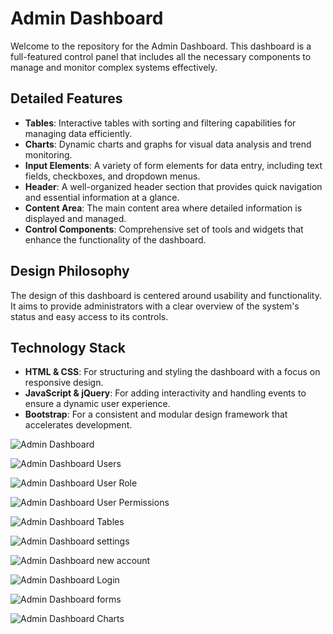 # Admin Dashboard

Welcome to the repository for the Admin Dashboard. This dashboard is a full-featured control panel that includes all the necessary components to manage and monitor complex systems effectively.

## Detailed Features

- **Tables**: Interactive tables with sorting and filtering capabilities for managing data efficiently.
- **Charts**: Dynamic charts and graphs for visual data analysis and trend monitoring.
- **Input Elements**: A variety of form elements for data entry, including text fields, checkboxes, and dropdown menus.
- **Header**: A well-organized header section that provides quick navigation and essential information at a glance.
- **Content Area**: The main content area where detailed information is displayed and managed.
- **Control Components**: Comprehensive set of tools and widgets that enhance the functionality of the dashboard.

## Design Philosophy

The design of this dashboard is centered around usability and functionality. It aims to provide administrators with a clear overview of the system's status and easy access to its controls.

## Technology Stack

- **HTML & CSS**: For structuring and styling the dashboard with a focus on responsive design.
- **JavaScript & jQuery**: For adding interactivity and handling events to ensure a dynamic user experience.
- **Bootstrap**: For a consistent and modular design framework that accelerates development.


![Admin Dashboard](https://github.com/mzkriam/Admin-dashboard/assets/73972415/517a22e6-037d-44ad-8e34-980d2cd78459)


![Admin Dashboard Users](https://github.com/mzkriam/Admin-dashboard/assets/73972415/902a911a-7ba2-44f7-a060-9070dc720a92)


![Admin Dashboard User Role](https://github.com/mzkriam/Admin-dashboard/assets/73972415/a04720de-9264-49d3-b0c9-bc1d4fa7846c)


![Admin Dashboard User Permissions](https://github.com/mzkriam/Admin-dashboard/assets/73972415/4d75ca2c-31d7-4d5b-a36a-41fd1b48dc04)


![Admin Dashboard Tables](https://github.com/mzkriam/Admin-dashboard/assets/73972415/06c86b2c-92dc-498b-bd51-cc87fec92e0c)


![Admin Dashboard settings](https://github.com/mzkriam/Admin-dashboard/assets/73972415/27062301-300f-4527-8117-f1e8e74dfae8)


![Admin Dashboard new account](https://github.com/mzkriam/Admin-dashboard/assets/73972415/bc3222fd-5886-407f-9f29-da4feb374a92)


![Admin Dashboard Login](https://github.com/mzkriam/Admin-dashboard/assets/73972415/9fda2077-25ab-49e0-bde1-b56a337deda1)


![Admin Dashboard forms](https://github.com/mzkriam/Admin-dashboard/assets/73972415/89d5fba6-28a6-438c-96a8-27feecd50178)


![Admin Dashboard Charts](https://github.com/mzkriam/Admin-dashboard/assets/73972415/1d1ad5d2-f107-4939-9641-2c9a5bd605a3)

